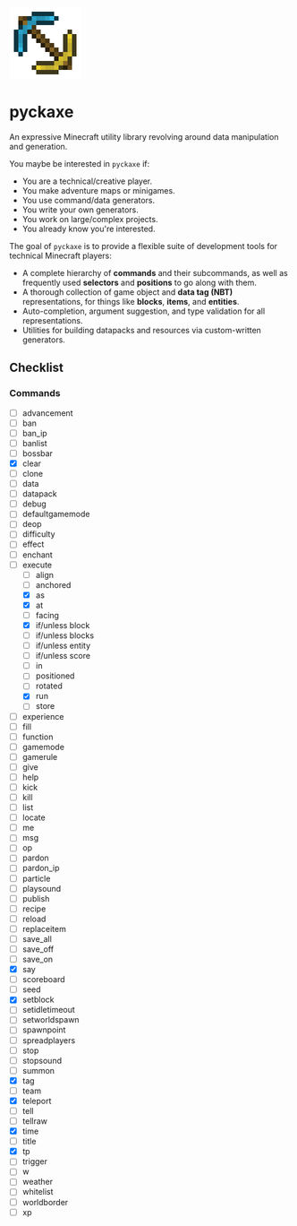 ![!logo](./assets/logo.png)

# pyckaxe
An expressive Minecraft utility library revolving around data manipulation and generation.

You maybe be interested in `pyckaxe` if:

- You are a technical/creative player.
- You make adventure maps or minigames.
- You use command/data generators.
- You write your own generators.
- You work on large/complex projects.
- You already know you're interested.

The goal of `pyckaxe` is to provide a flexible suite of development tools for technical Minecraft players:

- A complete hierarchy of **commands** and their subcommands, as well as frequently used **selectors** and **positions** to go along with them.
- A thorough collection of game object and **data tag (NBT)** representations, for things like **blocks**, **items**, and **entities**.
- Auto-completion, argument suggestion, and type validation for all representations.
- Utilities for building datapacks and resources via custom-written generators.

## Checklist
### Commands
- [ ] advancement
- [ ] ban
- [ ] ban_ip
- [ ] banlist
- [ ] bossbar
- [x] clear
- [ ] clone
- [ ] data
- [ ] datapack
- [ ] debug
- [ ] defaultgamemode
- [ ] deop
- [ ] difficulty
- [ ] effect
- [ ] enchant
- [ ] execute
    - [ ] align
    - [ ] anchored
    - [x] as
    - [x] at
    - [ ] facing
    - [x] if/unless block
    - [ ] if/unless blocks
    - [ ] if/unless entity
    - [ ] if/unless score
    - [ ] in
    - [ ] positioned
    - [ ] rotated
    - [x] run
    - [ ] store
- [ ] experience
- [ ] fill
- [ ] function
- [ ] gamemode
- [ ] gamerule
- [ ] give
- [ ] help
- [ ] kick
- [ ] kill
- [ ] list
- [ ] locate
- [ ] me
- [ ] msg
- [ ] op
- [ ] pardon
- [ ] pardon_ip
- [ ] particle
- [ ] playsound
- [ ] publish
- [ ] recipe
- [ ] reload
- [ ] replaceitem
- [ ] save_all
- [ ] save_off
- [ ] save_on
- [x] say
- [ ] scoreboard
- [ ] seed
- [x] setblock
- [ ] setidletimeout
- [ ] setworldspawn
- [ ] spawnpoint
- [ ] spreadplayers
- [ ] stop
- [ ] stopsound
- [ ] summon
- [x] tag
- [ ] team
- [x] teleport
- [ ] tell
- [ ] tellraw
- [x] time
- [ ] title
- [x] tp
- [ ] trigger
- [ ] w
- [ ] weather
- [ ] whitelist
- [ ] worldborder
- [ ] xp
